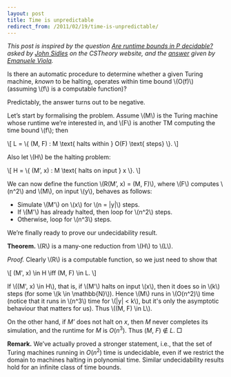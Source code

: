 ```yaml
---
layout: post
title: Time is unpredictable
redirect_from: /2011/02/19/time-is-unpredictable/
---
```


<em>This post is inspired by the question <a href="http://cstheory.stackexchange.com/q/5004/182">Are runtime bounds in P decidable?</a> asked by <a href="http://www.mrfm.org/">John Sidles</a> on the CSTheory website, and the <a href="http://cstheory.stackexchange.com/questions/5004/are-runtime-bounds-in-p-decidable-answer-no/5006#5006">answer</a> given by <a href="http://www.ccs.neu.edu/home/viola/">Emanuele Viola</a>.</em>

Is there an automatic procedure to determine whether a given Turing machine, <em>known</em> to be halting, operates within time bound \\(O(f)\\) (assuming \\(f\\) is a computable function)?

Predictably, the answer turns out to be negative.

Let’s start by formalising the problem. Assume \\(M\\) is the Turing machine whose runtime we’re interested in, and \\(F\\) is another TM computing the time bound \\(f\\); then

\\[
L = \\{ (M, F) : M \\text{ halts within } O(F) \\text{ steps} \\}.
\\]

Also let \\(H\\) be the halting problem:

\\[
H = \\{ (M’, x) : M \\text{ halts on input } x \\}.
\\]

We can now define the function \\(R(M’, x) = (M, F)\\), where \\(F\\) computes \\(n^2\\) and \\(M\\), on input \\(y\\), behaves as follows:

* Simulate \\(M'\\) on \\(x\\) for \\(n = |y|\\) steps.
* If \\(M'\\) has already halted, then loop for \\(n^2\\) steps.
* Otherwise, loop for \\(n^3\\) steps.

We’re finally ready to prove our undecidability result.

<strong>Theorem.</strong> \\(R\\) is a many-one reduction from \\(H\\) to \\(L\\).

<em>Proof.</em> Clearly \\(R\\) is a computable function, so we just need to show that

\\[ (M', x) \\in H \\iff (M, F) \\in L. \\]

If  \\((M', x) \\in H\\), that is, if \\(M'\\) halts on input \\(x\\), then it does so in \\(k\\) steps (for some \\(k \\in \\mathbb{N}\\)). Hence \\(M\\) runs in \\(O(n^2)\\) time (notice that it runs in \\(n^3\\) time for \\(|y| < k\\), but it's only the asymptotic behaviour that matters for us). Thus \\((M, F) \\in L\\).

On the other hand, if <em>M’</em> does not halt on <em>x</em>, then <em>M</em> never completes its simulation, and the runtime for <em>M</em> is <em>O</em>(<em>n</em><sup>3</sup>). Thus (<em>M</em>, <em>F</em>) &notin; <em>L</em>. □

<strong>Remark.</strong> We’ve actually proved a stronger statement, i.e., that the set of Turing machines running in <em>O</em>(<em>n</em><sup>2</sup>) time is undecidable, even if we restrict the domain to machines halting in polynomial time. Similar undecidability results hold for an infinite class of time bounds.
